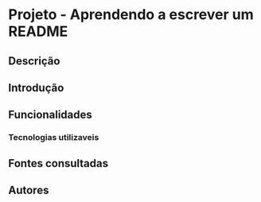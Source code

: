 # Projeto - Aprendendo a escrever um README

## Descrição

## Introdução

## Funcionalidades

### Tecnologias utilizaveis

## Fontes consultadas 

## Autores
